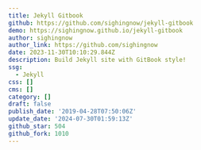 ```yaml
---
title: Jekyll Gitbook
github: https://github.com/sighingnow/jekyll-gitbook
demo: https://sighingnow.github.io/jekyll-gitbook
author: sighingnow
author_link: https://github.com/sighingnow
date: 2023-11-30T10:10:29.844Z
description: Build Jekyll site with GitBook style!
ssg:
  - Jekyll
css: []
cms: []
category: []
draft: false
publish_date: '2019-04-28T07:50:06Z'
update_date: '2024-07-30T01:59:13Z'
github_star: 504
github_fork: 1010
---
```

